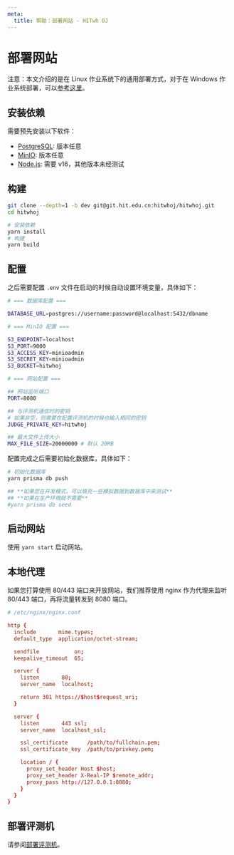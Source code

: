 ```yaml
---
meta:
  title: 帮助：部署网站 - HITwh OJ
---
```


# 部署网站

注意：本文介绍的是在 Linux 作业系统下的通用部署方式，对于在 Windows 作业系统部署，可以[参考这里](/docs/deploy-windows)。

## 安装依赖

需要预先安装以下软件：

- [PostgreSQL][postgres]: 版本任意
- [MinIO][minio]: 版本任意
- [Node.js][nodejs]: 需要 v16，其他版本未经测试

## 构建

```bash
git clone --depth=1 -b dev git@git.hit.edu.cn:hitwhoj/hitwhoj.git
cd hitwhoj

# 安装依赖
yarn install
# 构建
yarn build
```

## 配置

之后需要配置 `.env` 文件在启动的时候自动设置环境变量，具体如下：

```bash
# === 数据库配置 ===

DATABASE_URL=postgres://username:password@localhost:5432/dbname

# === MinIO 配置 ===

S3_ENDPOINT=localhost
S3_PORT=9000
S3_ACCESS_KEY=minioadmin
S3_SECRET_KEY=minioadmin
S3_BUCKET=hitwhoj

# === 网站配置 ===

## 网站监听端口
PORT=8080

## 与评测机通信时的密钥
# 如果非空，则需要在配置评测机的时候也输入相同的密钥
JUDGE_PRIVATE_KEY=hitwhoj

## 最大文件上传大小
MAX_FILE_SIZE=20000000 # 默认 20MB
```

配置完成之后需要初始化数据库，具体如下：

```bash
# 初始化数据库
yarn prisma db push

## **如果您在开发模式，可以填充一些模拟数据到数据库中来测试**
## **如果在生产环境就不需要**
#yarn prisma db seed
```

## 启动网站

使用 `yarn start` 启动网站。

## 本地代理

如果您打算使用 80/443 端口来开放网站，我们推荐使用 nginx 作为代理来监听 80/443 端口，再将流量转发到 8080 端口。

```conf
# /etc/nginx/nginx.conf

http {
  include       mime.types;
  default_type  application/octet-stream;

  sendfile           on;
  keepalive_timeout  65;

  server {
    listen       80;
    server_name  localhost;

    return 301 https://$host$request_uri;
  }

  server {
    listen       443 ssl;
    server_name  localhost_ssl;

    ssl_certificate      /path/to/fullchain.pem;
    ssl_certificate_key  /path/to/privkey.pem;

    location / {
      proxy_set_header Host $host;
      proxy_set_header X-Real-IP $remote_addr;
      proxy_pass http://127.0.0.1:8080;
    }
  }
}
```

## 部署评测机

请参阅[部署评测机](/docs/deploy-judge)。

[postgres]: https://www.postgresql.org/
[minio]: https://min.io/
[nodejs]: https://nodejs.org/en/

